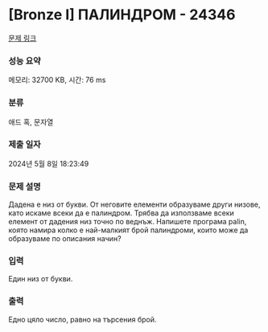 # [Bronze I] ПАЛИНДРОМ - 24346 

[문제 링크](https://www.acmicpc.net/problem/24346) 

### 성능 요약

메모리: 32700 KB, 시간: 76 ms

### 분류

애드 혹, 문자열

### 제출 일자

2024년 5월 8일 18:23:49

### 문제 설명

<p>Дадена е низ от букви. От неговите елементи образуваме други низове, като искаме всеки да е палиндром. Трябва да използваме всеки елемент от дадения низ точно по веднъж. Напишете програма palin, която намира колко е най-малкият брой палиндроми, които може да образуваме по описания начин?</p>

### 입력 

 <p>Един низ от букви.</p>

### 출력 

 <p>Едно цяло число, равно на търсения брой.</p>

